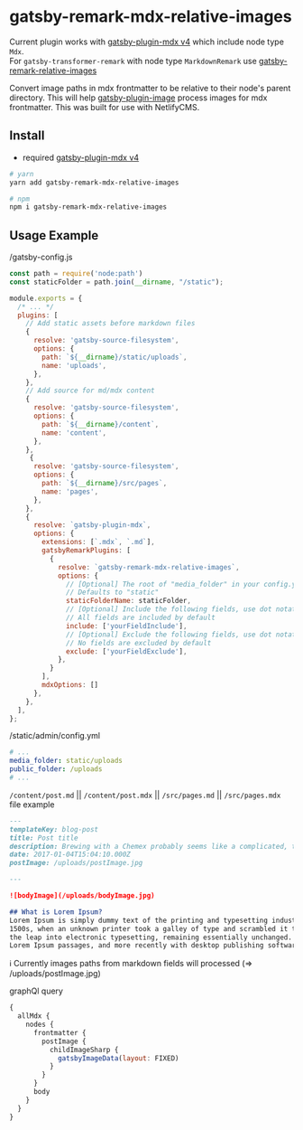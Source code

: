 # gatsby-remark-mdx-relative-images

Current plugin works with [gatsby-plugin-mdx v4](https://www.gatsbyjs.com/plugins/gatsby-plugin-mdx) which include node type `Mdx`.</br>
For `gatsby-transformer-remark` with node type `MarkdownRemark` use [gatsby-remark-relative-images](https://www.gatsbyjs.com/plugins/gatsby-remark-relative-images/)

Convert image paths in mdx frontmatter to be relative to their node's parent directory. This will help [gatsby-plugin-image](https://www.gatsbyjs.com/plugins/gatsby-plugin-image) process images for mdx frontmatter. This was built for use with NetlifyCMS.

## Install

* required [gatsby-plugin-mdx v4](https://www.gatsbyjs.com/plugins/gatsby-plugin-mdx)
```bash
# yarn
yarn add gatsby-remark-mdx-relative-images

# npm
npm i gatsby-remark-mdx-relative-images
```

## Usage Example

/gatsby-config.js

```javascript
const path = require('node:path')
const staticFolder = path.join(__dirname, "/static");

module.exports = {
  /* ... */
  plugins: [
    // Add static assets before markdown files
    {
      resolve: 'gatsby-source-filesystem',
      options: {
        path: `${__dirname}/static/uploads`,
        name: 'uploads',
      },
    },
    // Add source for md/mdx content
    {
      resolve: 'gatsby-source-filesystem',
      options: {
        path: `${__dirname}/content`,
        name: 'content',
      },
    },
     {
      resolve: 'gatsby-source-filesystem',
      options: {
        path: `${__dirname}/src/pages`,
        name: 'pages',
      },
    },
    {
      resolve: `gatsby-plugin-mdx`,
      options: {
        extensions: [`.mdx`, `.md`],
        gatsbyRemarkPlugins: [
          {
            resolve: `gatsby-remark-mdx-relative-images`,
            options: {
              // [Optional] The root of "media_folder" in your config.yml
              // Defaults to "static"
              staticFolderName: staticFolder,
              // [Optional] Include the following fields, use dot notation for nested fields
              // All fields are included by default
              include: ['yourFieldInclude'],
              // [Optional] Exclude the following fields, use dot notation for nested fields
              // No fields are excluded by default
              exclude: ['yourFieldExclude'],
            },
          }
        ],
        mdxOptions: []
      },
    },
  ],
};
```

/static/admin/config.yml

```yml
# ...
media_folder: static/uploads
public_folder: /uploads
# ...
```

`/content/post.md` || `/content/post.mdx` || `/src/pages.md` || `/src/pages.mdx` file example

```md
---
templateKey: blog-post
title: Post title
description: Brewing with a Chemex probably seems like a complicated, time-consuming ordeal, but once you get used to the process, it becomes a soothing ritual that's worth the effort every time.
date: 2017-01-04T15:04:10.000Z
postImage: /uploads/postImage.jpg

---

![bodyImage](/uploads/bodyImage.jpg)

## What is Lorem Ipsum?
Lorem Ipsum is simply dummy text of the printing and typesetting industry. Lorem Ipsum has been the industry's standard dummy text ever since the
1500s, when an unknown printer took a galley of type and scrambled it to make a type specimen book. It has survived not only five centuries, but also 
the leap into electronic typesetting, remaining essentially unchanged. It was popularised in the 1960s with the release of Letraset sheets containing 
Lorem Ipsum passages, and more recently with desktop publishing software like Aldus PageMaker including versions of Lorem Ipsum.
```

ℹ️ Currently images paths from markdown fields will processed (=> /uploads/postImage.jpg) 

graphQl query

```javascript
{
  allMdx {
    nodes {
      frontmatter {
        postImage {
          childImageSharp {
            gatsbyImageData(layout: FIXED)
          }
        }
      }
      body
    }
  }
}
```
